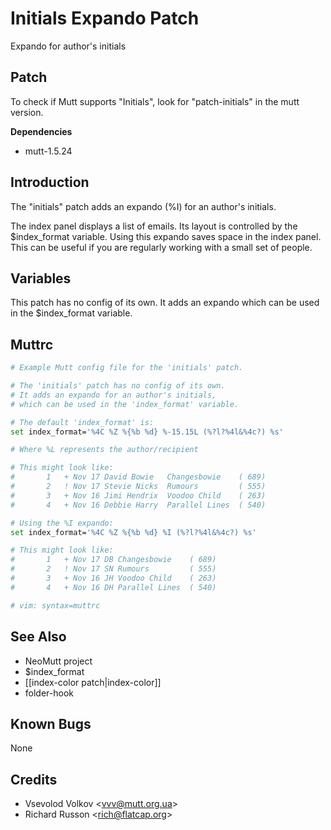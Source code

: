 Initials Expando Patch
======================

Expando for author's initials

Patch
-----

To check if Mutt supports "Initials", look for "patch-initials" in the mutt version.

**Dependencies**
-   mutt-1.5.24

Introduction
------------

The "initials" patch adds an expando (%I) for an author's initials.

The index panel displays a list of emails. Its layout is controlled by the $index\_format variable. Using this expando saves space in the index panel. This can be useful if you are regularly working with a small set of people.

Variables
---------

This patch has no config of its own. It adds an expando which can be used in the $index\_format variable.

Muttrc
------

```bash
# Example Mutt config file for the 'initials' patch.

# The 'initials' patch has no config of its own.
# It adds an expando for an author's initials,
# which can be used in the 'index_format' variable.

# The default 'index_format' is:
set index_format='%4C %Z %{%b %d} %-15.15L (%?l?%4l&%4c?) %s'

# Where %L represents the author/recipient

# This might look like:
#       1   + Nov 17 David Bowie   Changesbowie    ( 689)
#       2   ! Nov 17 Stevie Nicks  Rumours         ( 555)
#       3   + Nov 16 Jimi Hendrix  Voodoo Child    ( 263)
#       4   + Nov 16 Debbie Harry  Parallel Lines  ( 540)

# Using the %I expando:
set index_format='%4C %Z %{%b %d} %I (%?l?%4l&%4c?) %s'

# This might look like:
#       1   + Nov 17 DB Changesbowie    ( 689)
#       2   ! Nov 17 SN Rumours         ( 555)
#       3   + Nov 16 JH Voodoo Child    ( 263)
#       4   + Nov 16 DH Parallel Lines  ( 540)

# vim: syntax=muttrc
```

See Also
--------

-   NeoMutt project
-   $index\_format
-   [[index-color patch|index-color]]
-   folder-hook

Known Bugs
----------

None

Credits
-------

-   Vsevolod Volkov \<vvv@mutt.org.ua\>
-   Richard Russon \<rich@flatcap.org\>

